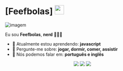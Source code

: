 # [Feefbolas] <img src="https://github.com/TheDudeThatCode/TheDudeThatCode/blob/master/Assets/Mario_Hello_Big.gif" width="30px">
![imagem](https://pa1.narvii.com/6526/3da2cffa23d28b81710a81719f9e4bef84debc3e_hq.gif)

Eu sou <strong>Feefbolas</strong>, <strong>nerd</strong> 👨🏻‍💻 

- 🚀 Atualmente estou aprendendo: <strong>javascript</strong> 
- 💬 Pergunte-me sobre: <strong>jogar, dormir, comer, assistir</strong>
- 📣 Nós podemos falar em: <strong>português e inglês</strong>

<div align="center">

  <a href="#" alt="Gmail">
    <img src="https://img.shields.io/badge/-Gmail-FF0000?style=flat-square&labelColor=FF0000&logo=gmail&logoColor=white&link=LINK-DO-SEU-EMAIL"/></a>

  <a href="#" alt="Linkedin">
    <img src="https://img.shields.io/badge/-Linkedin-0e76a8?style=flat-square&logo=Linkedin&logoColor=white&link=LINK-DO-SEU-LINKEDIN" /></a>

  <a href="#" alt="Instagram">
    <img src="https://img.shields.io/badge/-Instagram-DF0174?style=flat-square&labelColor=DF0174&logo=instagram&logoColor=white&link=LINK-DO-SEU-INSTAGRAM"/></a>

